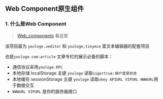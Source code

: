 ## Web Component原生组件

### 1. 什么是Web Component

> [Web_components](https://developer.mozilla.org/zh-CN/docs/Web/API/Web_components) 看这里

该项目最为 `youloge.ueditor` 和 `youloge,tinymce` 富文本编辑器的配套项目

也是`youloge.com:article` 文章专栏的展示必备的脚本：

- 通信协议采用`youloge.RPC` 
- 本地存储 localStorage 主键 `youloge` 读取`sigertrue:用户登录状态`
- 本地缓存 sessionStorage 主键 `youloge` 读取`ukey APIURL VIPURL WWWURL`用于数据交互
- `WWWURL VIPURL` 是你的服务器接口
